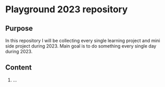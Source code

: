 # Playground 2023 repository

## Purpose

In this repository I will be collecting every single learning project and mini side project during 2023. Main goal is to do something every single day during 2023.

## Content

1. ... 